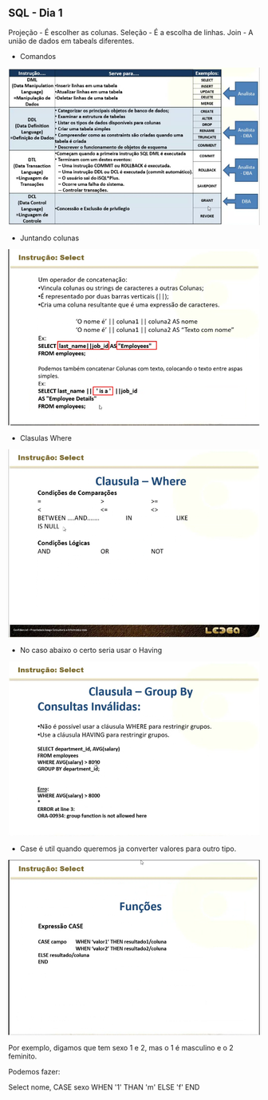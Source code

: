 ## SQL - Dia 1

Projeção - É escolher as colunas.
Seleção - É a escolha de linhas.
Join - A união de dados em tabeals diferentes.

- Comandos

![SQL_Comandos](Imagens/SQL_Comandos.png)

- Juntando colunas

![Concatenando](Imagens/Concatenando_colunas.png)

- Clasulas Where

![Clasulas Where](Imagens/Where.png)

- No caso abaixo o certo seria usar o Having

![Having](Imagens/Having.png)

- Case é util quando queremos ja converter valores para outro tipo.

![Case](Imagens/Case.png)

Por exemplo, digamos que tem sexo 1 e 2, mas o 1 é masculino e o 2 feminito.

Podemos fazer:

Select nome, CASE sexo WHEN '1' THAN 'm'
ELSE 'f'
END